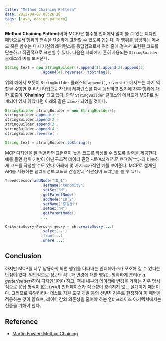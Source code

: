```yaml
---
title: "Method Chaining Pattern"
date: 2012-09-07 08:26:28
tags: [java, design-pattern]
---
```


**Method Chaining Pattern**(이하 MCP)은 함수형 언어에서 많이 볼 수 있는 디자인 패턴으로서 행위의 연속을 단순하게 표현할 수 있도록 돕는다. 각 행위를 담당하는 메서드 혹은 함수는 다시 자신의 레퍼런스를 응답함으로서 여러 줄에 걸쳐서 표현된 코드를 단순하고 직관적으로 표현할 수 있다. 다음은 자바에서 흔히 사용되는 `StringBuilder` 클래스의 예를 보여준다.

```java
String text = new StringBuilder().append(1).append(2).append(3)
				.append(4).reverse().toString();
```

위의 예에서 보듯이 `StringBuilder` 클래스의 `append()`, `reverse()` 메서드는 자기 역할을 수행한 후 리턴 타입으로 자신의 레퍼런스를 다시 응답하고 있기에 차후 행위에 대한 호출이 '**Chaining**' 되고 있다. 만약 `StringBuilder` 클래스의 메서드가 MCP로 설계되어 있지 않았다면 아래와 같은 코드가 되었을 것이다.

```java
StringBuilder stringBuilder = new StringBuilder();
stringBuilder.append(1);
stringBuilder.append(2);
stringBuilder.append(3);
stringBuilder.append(4);
stringBuilder.reverse();
		
String text = stringBuilder.toString();
```

MCP 디자인을 잘 적용하면 표현력이 높은 코드를 작성할 수 있도록 활력을 제공한다. 예를 들면 행위 기반이 아닌 구조적 데이터 관점 -*들여쓰기만 잘 한다면(^^;)*-과 비슷하게 코드를 작성할 수도 있다. 아래에 몇 가지 추가적인 예를 보여준다. MCP로 설계된 API를 사용하는 클라이언트 코드의 간결함과 직관성이 드러남을 볼 수 있다.

```java
TreeAccessor.addNode("ID_1")
				.setName("Xenomity")
				.setSex("M")
				.getParentNode()
				.addNode("ID_2")
				.setName("홍길동")
				.setSex("M")
				.getParentNode()
				...
```

```java
CriteriaQuery<Person> query = cb.createQuery(...)
				.select(...)
				.from(...)
				.where(...)
```

## Conclusion
하지만 MCP를 너무 남용하게 되면 행위를 나타내는 인터페이스가 모호해 질 수 있다는 단점이 있다. 일반적으로 정보의 획득과 변경에 대한 행위는 명확하게 분리(*e.g. getter/setter*)하여 디자인되어야 하고, 객체 내부의 데이터에 변경을 가하는 경우 명시적으로 응답 형식이 없는(*void*) 인터페이스가 직관성이 흐려지지 않는 설계이기 때문이다. 그러므로 유틸리티나 테스트 지원 도구 개발 등의 선별적 경우로 한정하여 이 패턴을 적용하는 것이 옳으며, 레이어 간의 의존성을 줄여야 하는 엔터프라이즈 아키텍쳐에서는 신중을 기해야 한다.

## Reference
- [Martin Fowler: Method Chaining](http://martinfowler.com/dslCatalog/methodChaining.html)
